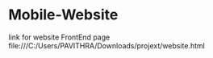 # Mobile-Website
link for website FrontEnd page
file:///C:/Users/PAVITHRA/Downloads/projext/website.html

